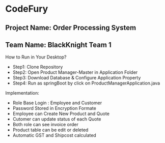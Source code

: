 # CodeFury

## Project Name: Order Processing System
## Team Name: BlackKnight Team 1

How to Run in Your Desktop?
- Step1: Clone Repository
- Step2: Open Product Manager-Master in Application Folder
- Step3: Download Database & Configure Application Property
- Step4: Run as springBoot by click on ProductManagerApplication.java

Implementation:
- Role Base Login : Employee and Customer
- Password Stored in Encryption Formate
- Employee can Create New Product and Quote
- Cutomer can update status of each Quote
- Both role can see invoice order
- Product table can be edit or deleted
- Automatic GST and Shipcost calculated 

